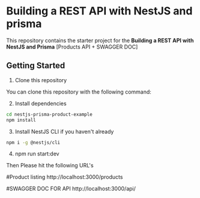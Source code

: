 # Building a REST API with NestJS and prisma

This repository contains the starter project for the **Building a REST API with NestJS and Prisma**  [Products API + SWAGGER DOC]
## Getting Started

1. Clone this repository

You can clone this repository with the following command:

2. Install dependencies

```bash
cd nestjs-prisma-product-example
npm install
```

3. Install NestJS CLI if you haven't already

```bash
npm i -g @nestjs/cli
```

4. npm run start:dev

Then Please hit the following URL's

#Product listing 
http://localhost:3000/products

#SWAGGER DOC FOR API
http://localhost:3000/api/
